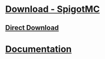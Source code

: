 # [Download - SpigotMC](https://www.spigotmc.org/resources/luckutils-gradient-and-hexcolor-support-animatable.112818/)
## [Direct Download](https://www.spigotmc.org/resources/luckutils-gradient-and-hexcolor-support-animatable.112818/download?version=528795)
# [Documentation](https://github.com/TheBjoRedCraft/LuckUtils/DOCUMENTATION.md)
